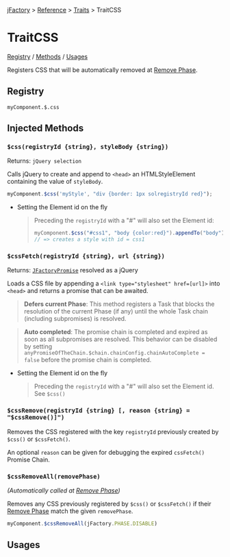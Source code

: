 [jFactory](../README.md) > [Reference](index.md) > [Traits](index.md#traits-component-features) > TraitCSS

# TraitCSS

[Registry](#registry) / [Methods](#injected-methods) / [Usages](#usages)

Registers CSS that will be automatically removed at [Remove Phase](TraitService-Phases.md#remove-phase).

## Registry
`myComponent.$.css`

## Injected Methods

### `$css(registryId {string}, styleBody {string})`
Returns: `jQuery selection`  

Calls jQuery to create and append to `<head>` an HTMLStyleElement containing the value of `styleBody`.

```javascript
myComponent.$css('myStyle', "div {border: 1px solregistryId red}");
```
* Setting the Element id on the fly
    
    >Preceding the `registryId` with a "#" will also set the Element id:    
    >```javascript
    >myComponent.$css("#css1", "body {color:red}").appendTo("body")
    >// => creates a style with id = css1
    >```

### `$cssFetch(registryId {string}, url {string})`
Returns: [`JFactoryPromise`](JFactoryPromise.md) resolved as a jQuery 

Loads a CSS file by appending a `<link type="stylesheet" href=[url]>` into `<head>`
and returns a promise that can be awaited.

>**Defers current Phase**: This method registers a Task that blocks the resolution of the current Phase (if any) until the whole Task chain (including subpromises) is resolved.

>**Auto completed**: The promise chain is completed and expired as soon as all subpromises are resolved. This behavior can be disabled by setting `anyPromiseOfTheChain.$chain.chainConfig.chainAutoComplete = false` before the promise chain is completed.

* Setting the Element id on the fly 
    
    >Preceding the `registryId` with a "#" will also set the Element id.
    See `$css()`    

### `$cssRemove(registryId {string} [, reason {string} = "$cssRemove()]")`

Removes the CSS registered with the key `registryId` previously created by `$css()` or `$cssFetch()`.

An optional `reason` can be given for debugging the expired `cssFetch()` Promise Chain. 

### `$cssRemoveAll(removePhase)`

*(Automatically called at [Remove Phase](TraitService-Phases.md#remove-phase))*

Removes any CSS previously registered by `$css()` or `$cssFetch()` if their [Remove Phase](TraitService-Phases.md#remove-phase) match the given `removePhase`.


```javascript
myComponent.$cssRemoveAll(jFactory.PHASE.DISABLE)
```

## Usages
<!--
```javascript
let myComponent = jFactory('myComponent', {
    style : `
        #myDiv {display:block}
        body {border: 1px solid red}
    `,
    onInstall : function() {
        this.$cssFetch('myComponentCSS', "style.css")
    },
    onEnable : function() {
        this.$css('myComponentStyle1', this.style)
    }
 });

await myComponent.$install(true); // install() + enable() 
await myComponent.$disable(); // Remove myComponentStyle1 from document and registry
await myComponent.$enable(); // Add myComponentStyle1

// Add another style while enabled  
myComponent.$css('myComponentStyle2', myComponent.style);

// Force the removal of all CSS marked to be removed at disable phase:
// myComponentStyle1, myComponentStyle2, but not myComponentCSS
myComponent.$cssRemoveAll(jFactory.PHASE.DISABLE);

await myComponent.$uninstall(); // removes everything  
```
-->